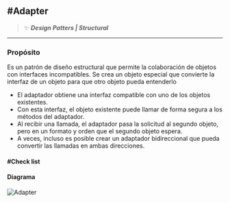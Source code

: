 ## \#Adapter
>:sparkles: ***Design Patters | Structural***
---
### Propósito
Es un patrón de diseño estructural que permite la colaboración de objetos con interfaces incompatibles.
Se crea un objeto especial que convierte la interfaz de un objeto para que otro objeto pueda entenderlo

- El adaptador obtiene una interfaz compatible con uno de los objetos existentes.
- Con esta interfaz, el objeto existente puede llamar de forma segura a los métodos del adaptador.
- Al recibir una llamada, el adaptador pasa la solicitud al segundo objeto, pero en un formato y orden que el segundo objeto espera.
- A veces, incluso es posible crear un adaptador bidireccional que pueda convertir las llamadas en ambas direcciones.

#### \#Check list


#### Diagrama
![Adapter](https://refactoring.guru/images/patterns/diagrams/template-method/structure-2x.png)